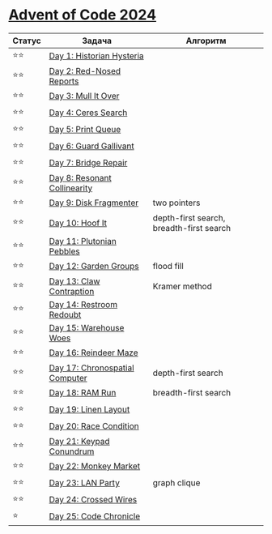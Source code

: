 # [Advent of Code 2024](https://adventofcode.com/2024)

| Статус | Задача                                                                 | Алгоритм                                 |
|--------|------------------------------------------------------------------------|------------------------------------------|
| ⭐⭐     | [Day 1: Historian Hysteria](https://adventofcode.com/2024/day/1)       |                                          |
| ⭐⭐     | [Day 2: Red-Nosed Reports](https://adventofcode.com/2024/day/2)        |                                          |
| ⭐⭐     | [Day 3: Mull It Over](https://adventofcode.com/2024/day/3)             |                                          |
| ⭐⭐     | [Day 4: Ceres Search](https://adventofcode.com/2024/day/4)             |                                          |
| ⭐⭐     | [Day 5: Print Queue](https://adventofcode.com/2024/day/5)              |                                          |
| ⭐⭐     | [Day 6: Guard Gallivant](https://adventofcode.com/2024/day/6)          |                                          |
| ⭐⭐     | [Day 7: Bridge Repair](https://adventofcode.com/2024/day/7)            |                                          |
| ⭐⭐     | [Day 8: Resonant Collinearity](https://adventofcode.com/2024/day/8)    |                                          |
| ⭐⭐     | [Day 9: Disk Fragmenter](https://adventofcode.com/2024/day/9)          | two pointers                             |
| ⭐⭐     | [Day 10: Hoof It](https://adventofcode.com/2024/day/10)                | depth-first search, breadth-first search |
| ⭐⭐     | [Day 11: Plutonian Pebbles](https://adventofcode.com/2024/day/11)      |                                          |
| ⭐⭐     | [Day 12: Garden Groups](https://adventofcode.com/2024/day/12)          | flood fill                               |
| ⭐⭐     | [Day 13: Claw Contraption](https://adventofcode.com/2024/day/13)       | Kramer method                            |
| ⭐⭐     | [Day 14: Restroom Redoubt](https://adventofcode.com/2024/day/14)       |                                          |
| ⭐⭐     | [Day 15: Warehouse Woes](https://adventofcode.com/2024/day/15)         |                                          |
| ⭐⭐     | [Day 16: Reindeer Maze](https://adventofcode.com/2024/day/16)          |                                          |
| ⭐⭐     | [Day 17: Chronospatial Computer](https://adventofcode.com/2024/day/17) | depth-first search                       |
| ⭐⭐     | [Day 18: RAM Run](https://adventofcode.com/2024/day/18)                | breadth-first search                     |
| ⭐⭐     | [Day 19: Linen Layout](https://adventofcode.com/2024/day/19)           |                                          |
| ⭐⭐     | [Day 20: Race Condition](https://adventofcode.com/2024/day/20)         |                                          |
| ⭐⭐     | [Day 21: Keypad Conundrum](https://adventofcode.com/2024/day/21)       |                                          |
| ⭐⭐     | [Day 22: Monkey Market](https://adventofcode.com/2024/day/22)          |                                          |
| ⭐⭐     | [Day 23: LAN Party](https://adventofcode.com/2024/day/23)              | graph clique                             |
| ⭐⭐     | [Day 24: Crossed Wires](https://adventofcode.com/2024/day/24)          |                                          |
| ⭐      | [Day 25: Code Chronicle](https://adventofcode.com/2024/day/25)         |                                          |
